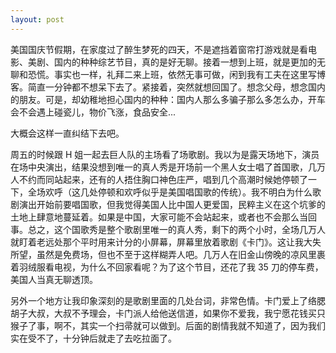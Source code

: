 ```yaml
---
layout: post
---
```


美国国庆节假期，在家度过了醉生梦死的四天，不是遮挡着窗帘打游戏就是看电影、美剧、国内的种种综艺节目，真的是好无聊。接着一想到上班，就是更加的无聊和恐慌。事实也一样，礼拜二来上班，依然无事可做，闲到我有工夫在这里写博客。简直一分钟都不想呆下去了。紧接着，突然就想回国了。想念父母，想念国内的朋友。可是，却幼稚地担心国内的种种：国内人那么多骗子那么多怎么办，开车会不会遇上碰瓷儿，物价飞涨，食品安全...

大概会这样一直纠结下去吧。

周五的时候跟 H 姐一起去巨人队的主场看了场歌剧。我以为是露天场地下，演员在场中央演出，结果没想到唯一的真人秀是开场前一个黑人女士唱了首国歌，几万人不约而同站起来，还有的人捂住胸口神色庄严，唱到几个高潮时候她停顿了一下，全场欢呼（这几处停顿和欢呼似乎是美国唱国歌的传统）。我不明白为什么歌剧演出开始前要唱国歌，但我觉得美国人比中国人更爱国，民粹主义在这个坑爹的土地上肆意地蔓延着。如果是中国，大家可能不会站起来，或者也不会那么当回事。总之，这个国歌秀是整个歌剧里唯一的真人秀，剩下的两个小时，全场几万人就盯着老远处那个平时用来计分的小屏幕，屏幕里放着歌剧《卡门》。这让我大失所望，虽然是免费场，但也不至于这样糊弄人吧。几万人在旧金山傍晚的凉风里裹着羽绒服看电视，为什么不回家看呢？为了这个节目，还花了我 35 刀的停车费，美国人当真无聊透顶。

另外一个地方让我印象深刻的是歌剧里面的几处台词，非常色情。卡门爱上了络腮胡子大叔，大叔不予理会，卡门派人给他送信道，如果你不爱我，我宁愿花钱买只猴子了事，啊不，其实一个扫帚就可以做到。后面的剧情我就不知道了，因为我们实在受不了，十分钟后就走了去吃拉面了。
